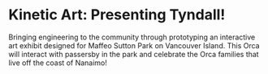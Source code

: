 # Kinetic Art: Presenting Tyndall!
Bringing engineering to the community through prototyping an interactive art exhibit designed for Maffeo Sutton Park on Vancouver Island. This Orca will interact with passersby in the park and celebrate the Orca families that live off the coast of Nanaimo!
